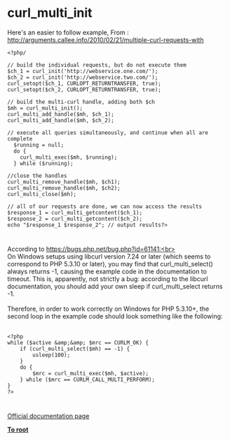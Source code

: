 # curl_multi_init



Here&apos;s an easier to follow example, From : http://arguments.callee.info/2010/02/21/multiple-curl-requests-with

```
<?php/

// build the individual requests, but do not execute them
$ch_1 = curl_init('http://webservice.one.com/');
$ch_2 = curl_init('http://webservice.two.com/');
curl_setopt($ch_1, CURLOPT_RETURNTRANSFER, true);
curl_setopt($ch_2, CURLOPT_RETURNTRANSFER, true);
  
// build the multi-curl handle, adding both $ch
$mh = curl_multi_init();
curl_multi_add_handle($mh, $ch_1);
curl_multi_add_handle($mh, $ch_2);
  
// execute all queries simultaneously, and continue when all are complete
  $running = null;
  do {
    curl_multi_exec($mh, $running);
  } while ($running);

//close the handles
curl_multi_remove_handle($mh, $ch1);
curl_multi_remove_handle($mh, $ch2);
curl_multi_close($mh);
  
// all of our requests are done, we can now access the results
$response_1 = curl_multi_getcontent($ch_1);
$response_2 = curl_multi_getcontent($ch_2);
echo "$response_1 $response_2"; // output results?>
```
  

#

According to https://bugs.php.net/bug.php?id=61141:<br><br>On Windows setups using libcurl version 7.24 or later (which seems to correspond to PHP 5.3.10 or later), you may find that curl_multi_select() always returns -1, causing the example code in the documentation to timeout. This is, apparently, not strictly a bug: according to the libcurl documentation, you should add your own sleep if curl_multi_select returns -1.<br><br>Therefore, in order to work correctly on Windows for PHP 5.3.10+, the second loop in the example code should look something like the following:<br><br>

```
<?php
while ($active &amp;&amp; $mrc == CURLM_OK) {
    if (curl_multi_select($mh) == -1) {
        usleep(100);
    }
    do {
        $mrc = curl_multi_exec($mh, $active);
    } while ($mrc == CURLM_CALL_MULTI_PERFORM);
}
?>
```
  

#

[Official documentation page](https://www.php.net/manual/en/function.curl-multi-init.php)

**[To root](/README.md)**